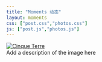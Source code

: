 ```yaml
---
title: "Moments 动态"
layout: moments
css: ["post.css","photos.css"]
js: ["post.js","photos.js"]
---
```

<div class="photos_gallery">
  <a target="_blank" href="fjords.jpg">
    <img src="https://lh3.googleusercontent.com/n-jDDv9D1Q8kN5cfNPbr9y5LL8xbIc-xkpmMIwoZ5_TE14C2VDf1Nur_7UQXLpxtScrXnwWcD2X0jet778d-mQCEtP-in3CkKN2OG0hxqtR4uczdG8IrEer-zHo5qbP3Z9u55kJrH8MlxeF00O3NIWtN9ALTAk7mju_Xk6A1ypOzpNmlpU7et40ycv2d0wWm4dc57XKRJCfrmMiyCnwl_MzcyRVHWwl6mhyRkUOSoqmmHw3z44A1zm5UjYYrOium96yfLb9du-P6Kz2u0_sv-gKRzJx7wmaNBkOyFNzyhihhX7-znebQWEu_slunVc_7wYqqN4pHD13_KrO55ao71tUVFU6ApajXttA_hL1pyuRn-I8GWdBUAkz0ESOX_JIZD3hfX2qZc7qpOeufebYM15j4Yf4EeQXpJST3UbojPBwryFpC_-pnPOjsUuZFo1qnLVV9Pq6y3ga4-Hj4wcYIiUOdGK6fV27GBSAkI5CU9JD9pPvkPjaLWt8dwyTTnj-TYBRO6XayDpzr1z3l-r-S1uCk-hk3W9yD9NkPd5kActxIKwJlCVe_wEUJNchfCEsicwp_pdNY5CMM98t9oPJiXUaosr1flG1gSJJmp5wBxf3q7hBQfDVG8bO9X0p_IT6gt4xsCl1QZMfYtWYds4uaC9ZmnaqTg5o5BC4fdxaEuuwD=w513-h748-no" alt="Cinque Terre">
  </a>
  <div class="photos_desc">Add a description of the image here</div>
</div>

